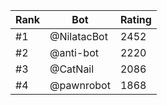 Rank|Bot|Rating
---|---|---
#1|@NilatacBot|2452
#2|@anti-bot|2220
#3|@CatNail|2086
#4|@pawnrobot|1868
